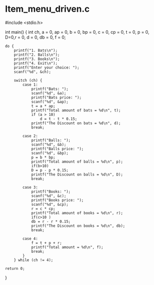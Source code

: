 # Item_menu_driven.c
#include <stdio.h>

int main() {
    int ch, a = 0, ap = 0, b = 0, bp = 0, c = 0, cp = 0, t = 0, p = 0, D=0,r = 0, d = 0, db = 0, f = 0;

    do {
        printf("1. Bats\n");
        printf("2. Balls\n");
        printf("3. Books\n");
        printf("4. Exit\n");
        printf("Enter your choice: ");
        scanf("%d", &ch);

        switch (ch) {
            case 1:
                printf("Bats: ");
                scanf("%d", &a);
                printf("Bats price: ");
                scanf("%d", &ap);
                t = a * ap;
                printf("Total amount of bats = %d\n", t);
                if (a > 10)
                    d = t - t * 0.15;
                printf("The Discount on bats = %d\n", d);
                break;

            case 2:
                printf("Balls: ");
                scanf("%d", &b);
                printf("Balls price: ");
                scanf("%d", &bp);
                p = b * bp;
                printf("Total amount of balls = %d\n", p);
                if(b>10)
                D = p - p * 0.15;
                printf("The Discount on balls = %d\n", D);
                break;

            case 3:
                printf("Books: ");
                scanf("%d", &c);
                printf("Books price: ");
                scanf("%d", &cp);
                r = c * cp;
                printf("Total amount of books = %d\n", r);
                if(c>10 )
                db = r - r * 0.15;
                printf("The Discount on books = %d\n", db);
                break;

            case 4:
                f = t + p + r;
                printf("Total amount = %d\n", f);
                break;
            }
        } while (ch != 4);

    return 0;
}
